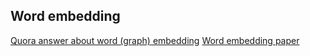 ## Word embedding
[Quora answer about word (graph) embedding](https://www.quora.com/What-is-word-embedding-in-machine-learning)
[Word embedding paper](https://arxiv.org/pdf/1301.3781.pdf)
